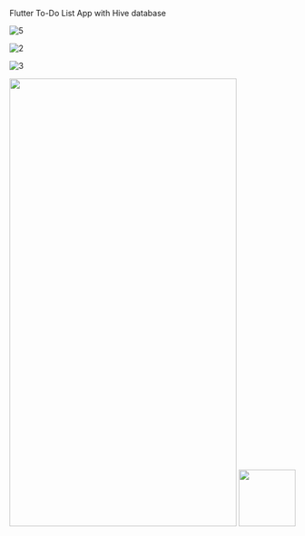 Flutter To-Do List App with Hive database


![5](https://github.com/user-attachments/assets/e919ecbb-d3ca-4d95-a9cc-f9c020d6da11)


![2](https://github.com/user-attachments/assets/1f357c9d-cd5d-40f7-a562-04b0f6a55b85=250x250)


![3](https://github.com/user-attachments/assets/d23b6e77-067f-498f-9253-a6e6bbd73569)



<img src="(https://github.com/user-attachments/assets/61ce2651-4e0d-4c7d-aad2-6784a1959eb7)" width="400" height="790">


<img src="[https://your-image-url.type](https://github.com/user-attachments/assets/d23b6e77-067f-498f-9253-a6e6bbd73569)" width="100" height="100">

